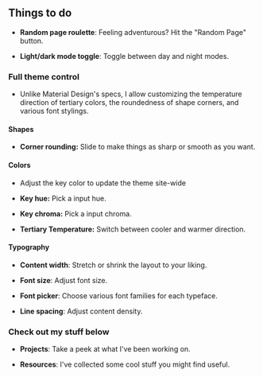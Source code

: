 ---
---
## Things to do

  + **Random page roulette**: Feeling adventurous? Hit the "Random Page" button.

  + **Light/dark mode toggle**: Toggle between day and night modes.

### Full theme control

  + Unlike Material Design's specs, I allow customizing the temperature direction of tertiary colors, the roundedness of shape corners,  and various font stylings.

#### Shapes

  + **Corner rounding:** Slide to make things as sharp or smooth as you want.

#### Colors

  + Adjust the key color to update the theme site-wide
  
  + **Key hue:** Pick a input hue.
  
  + **Key chroma:** Pick a input chroma.
  
  + **Tertiary Temperature:** Switch between cooler and warmer direction.

#### Typography

  + **Content width**: Stretch or shrink the layout to your liking.

  + **Font size**: Adjust font size.

  + **Font picker**: Choose various font families for each typeface.

  + **Line spacing**: Adjust content density.

### Check out my stuff below

  + **Projects**: Take a peek at what I've been working on.

  + **Resources**: I've collected some cool stuff you might find useful.

